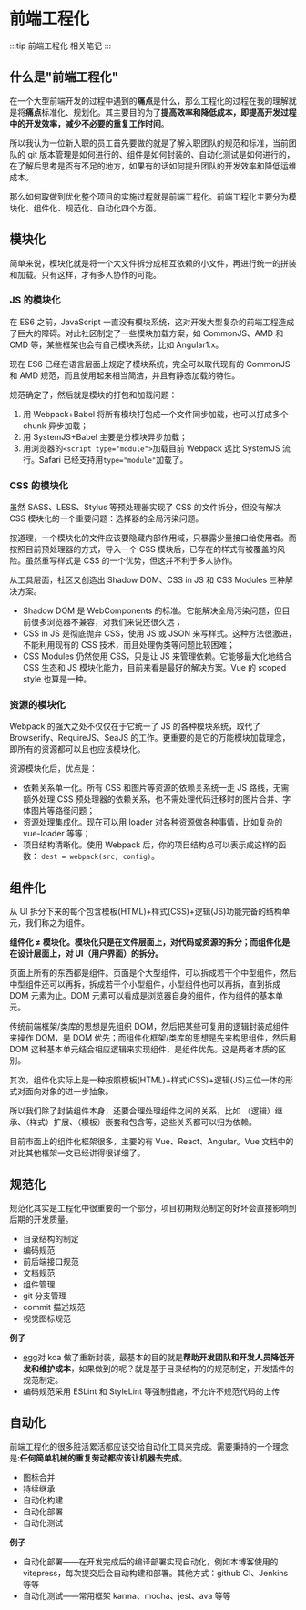 # 前端工程化

:::tip
前端工程化 相关笔记
:::

## 什么是"前端工程化"

在一个大型前端开发的过程中遇到的**痛点**是什么，那么工程化的过程在我的理解就是将**痛点**标准化、规划化。其主要目的为了**提高效率和降低成本，即提高开发过程中的开发效率，减少不必要的重复工作时间**。

所以我认为一位新入职的员工首先要做的就是了解入职团队的规范和标准，当前团队的 git 版本管理是如何进行的、组件是如何封装的、自动化测试是如何进行的，在了解后思考是否有不足的地方，如果有的话如何提升团队的开发效率和降低运维成本。

那么如何取做到优化整个项目的实施过程就是前端工程化。前端工程化主要分为模块化、组件化、规范化、自动化四个方面。

## 模块化

简单来说，模块化就是将一个大文件拆分成相互依赖的小文件，再进行统一的拼装和加载。只有这样，才有多人协作的可能。

### JS 的模块化

在 ES6 之前，JavaScript 一直没有模块系统，这对开发大型复杂的前端工程造成了巨大的障碍。对此社区制定了一些模块加载方案，如 CommonJS、AMD 和 CMD 等，某些框架也会有自己模块系统，比如 Angular1.x。

现在 ES6 已经在语言层面上规定了模块系统，完全可以取代现有的 CommonJS 和 AMD 规范，而且使用起来相当简洁，并且有静态加载的特性。

规范确定了，然后就是模块的打包和加载问题：

1. 用 Webpack+Babel 将所有模块打包成一个文件同步加载，也可以打成多个 chunk 异步加载；
2. 用 SystemJS+Babel 主要是分模块异步加载；
3. 用浏览器的`<script type="module">`加载目前 Webpack 远比 SystemJS 流行。Safari 已经支持用`type="module"`加载了。

### CSS 的模块化

虽然 SASS、LESS、Stylus 等预处理器实现了 CSS 的文件拆分，但没有解决 CSS 模块化的一个重要问题：选择器的全局污染问题。

按道理，一个模块化的文件应该要隐藏内部作用域，只暴露少量接口给使用者。而按照目前预处理器的方式，导入一个 CSS 模块后，已存在的样式有被覆盖的风险。虽然重写样式是 CSS 的一个优势，但这并不利于多人协作。

从工具层面，社区又创造出 Shadow DOM、CSS in JS 和 CSS Modules 三种解决方案。

- Shadow DOM 是 WebComponents 的标准。它能解决全局污染问题，但目前很多浏览器不兼容，对我们来说还很久远；
- CSS in JS 是彻底抛弃 CSS，使用 JS 或 JSON 来写样式。这种方法很激进，不能利用现有的 CSS 技术，而且处理伪类等问题比较困难；
- CSS Modules 仍然使用 CSS，只是让 JS 来管理依赖。它能够最大化地结合 CSS 生态和 JS 模块化能力，目前来看是最好的解决方案。Vue 的 scoped style 也算是一种。

### 资源的模块化

Webpack 的强大之处不仅仅在于它统一了 JS 的各种模块系统，取代了 Browserify、RequireJS、SeaJS 的工作。更重要的是它的万能模块加载理念，即所有的资源都可以且也应该模块化。

资源模块化后，优点是：

- 依赖关系单一化。所有 CSS 和图片等资源的依赖关系统一走 JS 路线，无需额外处理 CSS 预处理器的依赖关系，也不需处理代码迁移时的图片合并、字体图片等路径问题；
- 资源处理集成化。现在可以用 loader 对各种资源做各种事情，比如复杂的 vue-loader 等等；
- 项目结构清晰化。使用 Webpack 后，你的项目结构总可以表示成这样的函数： `dest = webpack(src, config)`。

## 组件化

从 UI 拆分下来的每个包含模板(HTML)+样式(CSS)+逻辑(JS)功能完备的结构单元，我们称之为组件。

**组件化 ≠ 模块化。模块化只是在文件层面上，对代码或资源的拆分；而组件化是在设计层面上，对 UI（用户界面）的拆分。**

页面上所有的东西都是组件。页面是个大型组件，可以拆成若干个中型组件，然后中型组件还可以再拆，拆成若干个小型组件，小型组件也可以再拆，直到拆成 DOM 元素为止。DOM 元素可以看成是浏览器自身的组件，作为组件的基本单元。

传统前端框架/类库的思想是先组织 DOM，然后把某些可复用的逻辑封装成组件来操作 DOM，是 DOM 优先；而组件化框架/类库的思想是先来构思组件，然后用 DOM 这种基本单元结合相应逻辑来实现组件，是组件优先。这是两者本质的区别。

其次，组件化实际上是一种按照模板(HTML)+样式(CSS)+逻辑(JS)三位一体的形式对面向对象的进一步抽象。

所以我们除了封装组件本身，还要合理处理组件之间的关系，比如 （逻辑）继承、（样式）扩展、（模板）嵌套和包含等，这些关系都可以归为依赖。

目前市面上的组件化框架很多，主要的有 Vue、React、Angular。Vue 文档中的对比其他框架一文已经讲得很详细了。

## 规范化

规范化其实是工程化中很重要的一个部分，项目初期规范制定的好坏会直接影响到后期的开发质量。

- 目录结构的制定
- 编码规范
- 前后端接口规范
- 文档规范
- 组件管理
- git 分支管理
- commit 描述规范
- 视觉图标规范

**例子**

- [egg](https://eggjs.org/zh-cn/intro/index.html)对 koa 做了重新封装，最基本的目的就是**帮助开发团队和开发人员降低开发和维护成本**，如果做到的呢？就是基于目录结构的的规范制定，开发插件的规范制定。
- 编码规范采用 ESLint 和 StyleLint 等强制措施，不允许不规范代码的上传

## 自动化

前端工程化的很多脏活累活都应该交给自动化工具来完成。需要秉持的一个理念是:**任何简单机械的重复劳动都应该让机器去完成**。

- 图标合并
- 持续继承
- 自动化构建
- 自动化部署
- 自动化测试

**例子**

- 自动化部署——在开发完成后的编译部署实现自动化，例如本博客使用的 vitepress，每次提交后会自动构建和部署。其他方式：github CI、Jenkins 等等
- 自动化测试——常用框架 karma、mocha、jest、ava 等等
